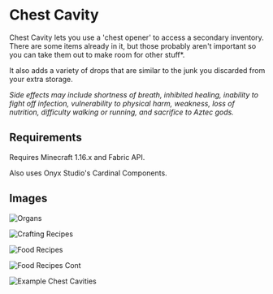 # Chest Cavity
Chest Cavity lets you use a 'chest opener' to access a secondary inventory. There are some items already in it, but those probably aren't important so you can take them out to make room for other stuff\*. 

It also adds a variety of drops that are similar to the junk you discarded from your extra storage.

*Side effects may include shortness of breath, inhibited healing, inability to fight off infection, vulnerability to physical harm, weakness, loss of nutrition, difficulty walking or running, and sacrifice to Aztec gods.*

## Requirements
Requires Minecraft 1.16.x and Fabric API. 

Also uses Onyx Studio's Cardinal Components.


## Images


![Organs](https://user-images.githubusercontent.com/12503726/99141695-bdbcf700-2602-11eb-8110-3f8b302572ec.png)

![Crafting Recipes](https://user-images.githubusercontent.com/12503726/99141845-f4474180-2603-11eb-93d7-41dcaec9c826.png)

![Food Recipes](https://user-images.githubusercontent.com/12503726/99141699-c3b2d800-2602-11eb-862d-32a690966325.png)

![Food Recipes Cont](https://user-images.githubusercontent.com/12503726/99141703-c9a8b900-2602-11eb-9711-c351a38f724e.png)

![Example Chest Cavities](https://user-images.githubusercontent.com/12503726/99141626-fc05e680-2601-11eb-8437-a07a02188096.png)

